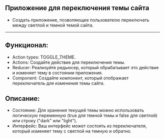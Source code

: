 ## Приложение для переключения темы сайта

- Создать приложение, позволяющее пользователю переключать между светлой и темной темой сайта.

---

## Функционал:

- Action types: TOGGLE_THEME.
- Actions: Создайте действие для переключения темы.
- Reducer: Реализуйте редьюсер, который обрабатывает это действие и изменяет тему в состоянии приложения.
- Component: Создайте компонент, который отображает переключатель для изменения темы сайта.

## Описание:

- Состояние: Для хранения текущей темы можно использовать логическую переменную (true для темной темы и false для светлой) или строку ("dark" или "light").
- Интерфейс: Ваш интерфейс может состоять из переключателя, который изменяет тему с светлой на темную и обратно.
